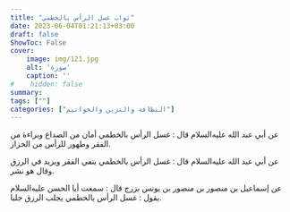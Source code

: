 ```yaml
---
title: "ثواب غسل الرأس بالخطمي"
date: 2023-06-04T01:21:13+03:00
draft: false
ShowToc: False
cover:
    image: img/121.jpg
    alt: 'صورة'
    caption: ''
#    hidden: false
summary: 
tags: [""]
categories: ["النظافة والتزين والخواتيم"]
---
```

عن أبي عبد الله عليه‌السلام قال : غسل الرأس بالخطمي أمان من الصداع وبراءة
من الفقر وطهور للرأس من الحزاز.

عن أبي عبد الله عليه‌السلام قال : غسل الرأس بالخطمي ينفي الفقر ويزيد في
الرزق وقال هو نشر.

عن إسماعيل بن منصور بن
منصور بن يونس بزرج قال : سمعت أبا الحسن عليه‌السلام يقول : غسل الرأس
بالخطمي يجلب الرزق جلبا.

